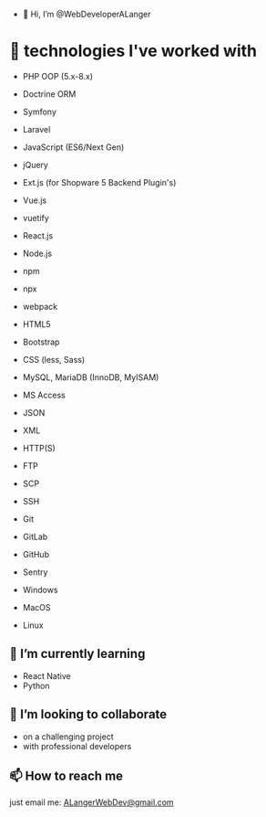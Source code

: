 - 👋 Hi, I’m @WebDeveloperALanger

# 👀 technologies I've worked with
- PHP OOP (5.x-8.x)
- Doctrine ORM
- Symfony
- Laravel


- JavaScript (ES6/Next Gen)
- jQuery
- Ext.js (for Shopware 5 Backend Plugin's)
- Vue.js
- vuetify
- React.js
- Node.js
- npm
- npx
- webpack


- HTML5
- Bootstrap
- CSS (less, Sass)


- MySQL, MariaDB (InnoDB, MyISAM)
- MS Access
- JSON
- XML


- HTTP(S)
- FTP
- SCP
- SSH


- Git
- GitLab
- GitHub
- Sentry


- Windows 
- MacOS
- Linux

## 🌱 I’m currently learning
- React Native
- Python


## 💞️ I’m looking to collaborate 
- on a challenging project
- with professional developers


## 📫 How to reach me
just email me: 
[ALangerWebDev@gmail.com](mailto:ALangerWebDev@gmail.com?subject=[GitHub])


<!---
WebDeveloperALanger/WebDeveloperALanger is a ✨ special ✨ repository because its `README.md` (this file) appears on your GitHub profile.
You can click the Preview link to take a look at your changes.
--->
